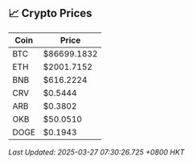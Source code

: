 ## 📈 Crypto Prices

| Coin | Price |
| ---- | ----- |
| BTC | $86699.1832 |
| ETH | $2001.7152 |
| BNB | $616.2224 |
| CRV | $0.5444 |
| ARB | $0.3802 |
| OKB | $50.0510 |
| DOGE | $0.1943 |

_Last Updated: 2025-03-27 07:30:26.725 +0800 HKT_